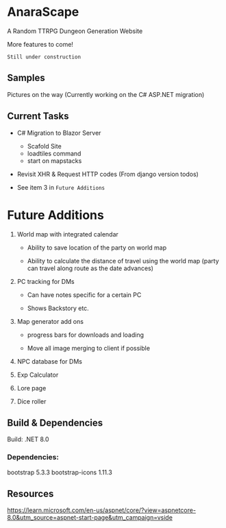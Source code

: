 # AnaraScape
A Random TTRPG Dungeon Generation Website

More features to come!

`Still under construction`

## Samples

Pictures on the way (Currently working on the C# ASP.NET migration)

## Current Tasks

- C# Migration to Blazor Server 
    - Scafold Site
    - loadtiles command
    - start on mapstacks

- Revisit XHR & Request HTTP codes (From django version todos)

- See item 3 in `Future Additions`

# Future Additions

1. World map with integrated calendar

    - Ability to save location of the party on world map

    - Ability to calculate the distance of travel using the world map (party can travel along route as the date advances)

2. PC tracking for DMs

    - Can have notes specific for a certain PC

    - Shows Backstory etc.

3. Map generator add ons

    - progress bars for downloads and loading

    - Move all image merging to client if possible

4. NPC database for DMs

5. Exp Calculator

6. Lore page

7. Dice roller


## Build & Dependencies
 Build: .NET 8.0

### Dependencies:

 bootstrap 5.3.3
 bootstrap-icons 1.11.3

## Resources 

https://learn.microsoft.com/en-us/aspnet/core/?view=aspnetcore-8.0&utm_source=aspnet-start-page&utm_campaign=vside